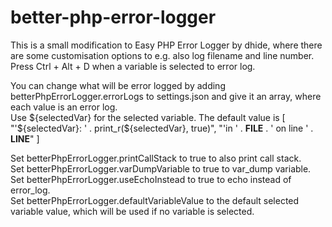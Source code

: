 # better-php-error-logger

This is a small modification to Easy PHP Error Logger by dhide, where there are some customisation options to e.g. also log filename and line number.  
Press Ctrl + Alt + D when a variable is selected to error log.

You can change what will be error logged by adding betterPhpErrorLogger.errorLogs to settings.json and give it an array, where each value is an error log.  
Use ${selectedVar} for the selected variable.  
The default value is [
                        "'${selectedVar}: ' . print_r(${selectedVar}, true)",
                        "'in ' . __FILE__ . ' on line ' . __LINE__"
                    ]

Set betterPhpErrorLogger.printCallStack to true to also print call stack.  
Set betterPhpErrorLogger.varDumpVariable to true to var_dump variable.  
Set betterPhpErrorLogger.useEchoInstead to true to echo instead of error_log.  
Set betterPhpErrorLogger.defaultVariableValue to the default selected variable value, which will be used if no variable is selected.
